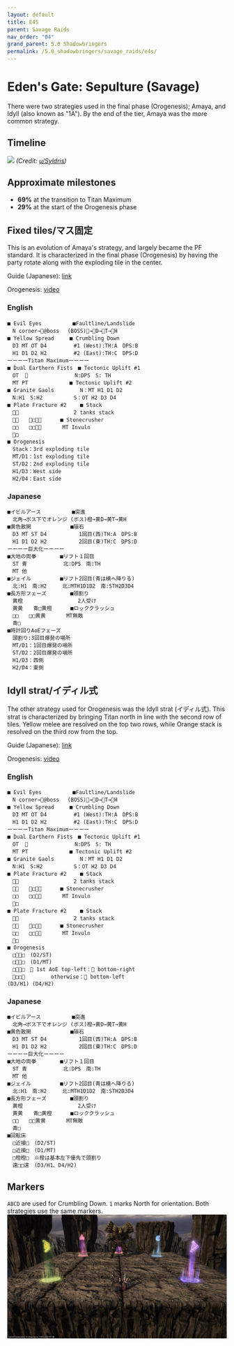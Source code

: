 ```yaml
---
layout: default
title: E4S
parent: Savage Raids
nav_order: "04"
grand_parent: 5.0 Shadowbringers
permalink: /5.0_shadowbringers/savage_raids/e4s/
---
```


# Eden's Gate: Sepulture (Savage)

There were two strategies used in the final phase (Orogenesis); Amaya, and Idyll (also known as "1A"). By the end of the tier, Amaya was the more common strategy.

## Timeline

![](https://preview.redd.it/muhkp07u3bh31.png?width=2300&format=png&auto=webp&s=60a418ca842f715a02e5ff6ff18818f6328260c7)
*(Credit: [u/Syldris](https://www.reddit.com/r/ffxiv/comments/cokaco/e4s_rotation_and_timeline_reformed/))*


## Approximate milestones

- **69%** at the transition to Titan Maximum
- **29%** at the start of the Orogenesis phase

## Fixed tiles/マス固定

This is an evolution of Amaya's strategy, and largely became the PF standard. It is characterized in the final phase (Orogenesis) by having the party rotate along with the exploding tile in the center.

Guide (Japanese): [link](https://jp.finalfantasyxiv.com/lodestone/character/9416493/blog/4188969/)

Orogenesis: [video](https://youtu.be/wyCey_t9MiI)

### English
```
■ Evil Eyes　　　　　　■Faultline/Landslide
　N corner→@boss 　(BOSS)→D→T→H
■ Yellow Spread　　　■ Crumbling Down
　D3 MT OT D4 　　　　 #1 (West):TH:A　DPS:B
　H1 D1 D2 H2　　　 　 #2 (East):TH:C　DPS:D
ーーーーTitan Maximumーーーー
■ Dual Earthern Fists　■ Tectonic Uplift #1
　OT  　　　　　　　　　N:DPS　S: TH
　MT PT　　　　　　　　■ Tectonic Uplift #2
■ Granite Gaols　　　　　N：MT H1 D1 D2
　N:H1　S:H2　　　　　　S：OT H2 D3 D4
■ Plate Fracture #2　　 ■ Stack
　　　　　　　　　　　 2 tanks stack
　　　□　　　 ■ Stonecrusher
　□□　　□□　　　　MT Invuln
　□
■ Orogenesis
　Stack：3rd exploding tile
　MT/D1：1st exploding tile
　ST/D2：2nd exploding tile
　H1/D3：West side
　H2/D4：East side
```

### Japanese
```
■イビルアース　　　　　　■突進
　北角→ボス下でオレンジ (ボス)橙→黄D→黄T→黄H
■黄色散開　　　　　　　 ■隕石
　D3 MT ST D4 　　　　　 1回目(西)TH:A　DPS:B
　H1 D1 D2 H2　　　 　　 2回目(東)TH:C　DPS:D
ーーーー巨大化ーーーー
■大地の両拳　　　　 ■リフト１回目
　ST 青　　　　　　　北:DPS　南:TH
　MT 他
■ジェイル　　　　　 ■リフト2回目(青は横へ降りる)
　北:H1　南:H2　　　北:MTH1D1D2　南:STH2D3D4
■長方形フェーズ　　　　 ■頭割り
　黄橙　　　　　　　　　　 2人受け
　黄黄　　青□黄橙　　　 ■ロッククラッシュ
　□□　　□□黄黄　　　　MT無敵
　青□
■時計回りAoEフェーズ
　頭割り:3回目爆発の場所
　MT/D1：1回目爆発の場所
　ST/D2：2回目爆発の場所
　H1/D3：西側
　H2/D4：東側
```

## Idyll strat/イディル式

The other strategy used for Orogenesis was the Idyll strat (イディル式). This strat is characterized by bringing Titan north in line with the second row of tiles. Yellow melee are resolved on the top two rows, while Orange stack is resolved on the third row from the top.

Guide (Japanese): [link](http://kanatan.info/archives/18869710.html)

Orogenesis: [video](https://youtu.be/HRN7Fw9xbrA)

### English
```
■ Evil Eyes　　　　　　■Faultline/Landslide
　N corner→@boss 　(BOSS)→D→T→H
■ Yellow Spread　　　■ Crumbling Down
　D3 MT OT D4 　　　　 #1 (West):TH:A　DPS:B
　H1 D1 D2 H2　　　 　 #2 (East):TH:C　DPS:D
ーーーーTitan Maximumーーーー
■ Dual Earthern Fists　■ Tectonic Uplift #1
　OT  　　　　　　　　　N:DPS　S: TH
　MT PT　　　　　　　　■ Tectonic Uplift #2
■ Granite Gaols　　　　　N：MT H1 D1 D2
　N:H1　S:H2　　　　　　S：OT H2 D3 D4
■ Plate Fracture #2　　 ■ Stack
　　　　　　　　　　　 2 tanks stack
　　　□　　　 ■ Stonecrusher
　□□　　□□　　　　MT Invuln
　□
■ Plate Fracture #2　　 ■ Stack
　　　　　　　　　　　 2 tanks stack
　　　□　　　 ■ Stonecrusher
　□□　　□□　　　　MT Invuln
　□
■ Orogenesis
　□□　(D2/ST)
　□□　(D1/MT)
　□□　※ 1st AoE top-left： bottom-right
　□□　　　　　otherwise： bottom-left
(D3/H1) (D4/H2)
```

### Japanese
```
■イビルアース　　　　　　■突進
　北角→ボス下でオレンジ (ボス)橙→黄D→黄T→黄H
■黄色散開　　　　　　　 ■隕石
　D3 MT ST D4 　　　　　 1回目(西)TH:A　DPS:B
　H1 D1 D2 H2　　　 　　 2回目(東)TH:C　DPS:D
ーーーー巨大化ーーーー
■大地の両拳　　　　 ■リフト１回目
　ST 青　　　　　　　北:DPS　南:TH
　MT 他
■ジェイル　　　　　 ■リフト2回目(青は横へ降りる)
　北:H1　南:H2　　　北:MTH1D1D2　南:STH2D3D4
■長方形フェーズ　　　　 ■頭割り
　黄橙　　　　　　　　　　 2人受け
　黄黄　　青□黄橙　　　 ■ロッククラッシュ
　□□　　□□黄黄　　　　MT無敵
　青□
■回転床
　□近接□　(D2/ST)
　□近接□　(D1/MT)
　□橙橙□　※橙は基本左下優先で頭割り
　遠□□遠　(D3/H1、D4/H2)
```

## Markers

`ABCD` are used for Crumbling Down. `1` marks North for orientation. Both strategies use the same markers.
![](images/markers.jpg)
